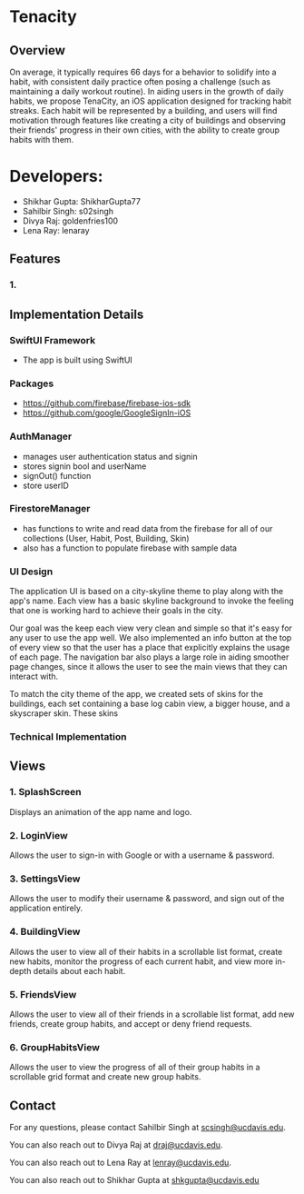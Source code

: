 # Tenacity

## Overview
On average, it typically requires 66 days for a behavior to solidify into a habit, with consistent daily practice often posing a challenge (such as maintaining a daily workout routine). In aiding users in the growth of daily habits, we propose TenaCity, an iOS application designed for tracking habit streaks. Each habit will be represented by a building, and users will find motivation through features like creating a city of buildings and observing their friends' progress in their own cities, with the ability to create group habits with them.

# Developers:
- Shikhar Gupta: ShikharGupta77
- Sahilbir Singh: s02singh
- Divya Raj: goldenfries100
- Lena Ray: lenaray

## Features
### 1. 


## Implementation Details
### SwiftUI Framework
- The app is built using SwiftUI

### Packages
- https://github.com/firebase/firebase-ios-sdk
- https://github.com/google/GoogleSignIn-iOS


### AuthManager
- manages user authentication status and signin
- stores signin bool and userName
- signOut() function
- store userID

### FirestoreManager
- has functions to write and read data from the firebase for all of our collections (User, Habit, Post, Building, Skin)
- also has a function to populate firebase with sample data


### UI Design
The application UI is based on a city-skyline theme to play along with the app's name. Each view has a basic skyline background to invoke the feeling that one is working hard to achieve their goals in the city.

Our goal was the keep each view very clean and simple so that it's easy for any user to use the app well. We also implemented an info button at the top of every view so that the user has a place that explicitly explains the usage of each page. The navigation bar also plays a large role in aiding smoother page changes, since it allows the user to see the main views that they can interact with.

To match the city theme of the app, we created sets of skins for the buildings, each set containing a base log cabin view, a bigger house, and a skyscraper skin. These skins 

### Technical Implementation


## Views
### 1. SplashScreen
Displays an animation of the app name and logo.

### 2. LoginView
Allows the user to sign-in with Google or with a username & password.

### 3. SettingsView
Allows the user to modify their username & password, and sign out of the application entirely.

### 4. BuildingView
Allows the user to view all of their habits in a scrollable list format, create new habits, monitor the progress of each current habit, and view more in-depth details about each habit.

### 5. FriendsView
Allows the user to view all of their friends in a scrollable list format, add new friends, create group habits, and accept or deny friend requests.

### 6. GroupHabitsView
Allows the user to view the progress of all of their group habits in a scrollable grid format and create new group habits. 

## Contact
For any questions, please contact Sahilbir Singh at scsingh@ucdavis.edu. 

You can also reach out to Divya Raj at draj@ucdavis.edu.

You can also reach out to Lena Ray at lenray@ucdavis.edu.

You can also reach out to Shikhar Gupta at shkgupta@ucdavis.edu
